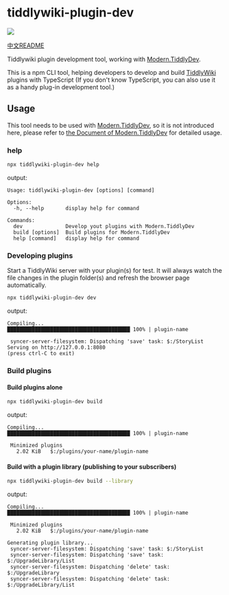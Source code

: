 # tiddlywiki-plugin-dev

[![](https://img.shields.io/badge/Join-TiddlyWiki_CN-blue)](https://github.com/tiddly-gittly)

[中文README](https://github.com/tiddly-gittly/plugin-dev-cli/blob/main/README-zh.md)

Tiddlywiki plugin development tool, working with [Modern.TiddlyDev](https://github.com/tiddly-gittly/Modern.TiddlyDev).

This is a npm CLI tool, helping developers to develop and build [TiddlyWiki](https://tiddlywiki.com) plugins with TypeScript (If you don't know TypeScript, you can also use it as a handy plug-in development tool.)

## Usage

This tool needs to be used with [Modern.TiddlyDev](https://github.com/tiddly-gittly/Modern.TiddlyDev), so it is not introduced here, please refer to [the Document of Modern.TiddlyDev](https://tiddly-gittly.github.io/Modern.TiddlyDev) for detailed usage.

### help

```bash
npx tiddlywiki-plugin-dev help
```

output:

```
Usage: tiddlywiki-plugin-dev [options] [command]

Options:
  -h, --help       display help for command

Commands:
  dev              Develop yout plugins with Modern.TiddlyDev
  build [options]  Build plugins for Modern.TiddlyDev
  help [command]   display help for command
```

### Developing plugins

Start a TiddlyWiki server with your plugin(s) for test. It will always watch the file changes in the plugin folder(s) and refresh the browser page automatically.

```bash
npx tiddlywiki-plugin-dev dev
```

output:

```
Compiling...
████████████████████████████████████████ 100% | plugin-name

 syncer-server-filesystem: Dispatching 'save' task: $:/StoryList
Serving on http://127.0.0.1:8080
(press ctrl-C to exit)
```

### Build plugins

#### Build plugins alone

```bash
npx tiddlywiki-plugin-dev build
```

output:

```
Compiling...
████████████████████████████████████████ 100% | plugin-name

 Minimized plugins
   2.02 KiB   $:/plugins/your-name/plugin-name
```

#### Build with a plugin library (publishing to your subscribers)

```bash
npx tiddlywiki-plugin-dev build --library
```

output:

```
Compiling...
████████████████████████████████████████ 100% | plugin-name

 Minimized plugins
   2.02 KiB   $:/plugins/your-name/plugin-name

Generating plugin library...
 syncer-server-filesystem: Dispatching 'save' task: $:/StoryList
 syncer-server-filesystem: Dispatching 'save' task: $:/UpgradeLibrary/List
 syncer-server-filesystem: Dispatching 'delete' task: $:/UpgradeLibrary
 syncer-server-filesystem: Dispatching 'delete' task: $:/UpgradeLibrary/List
```
